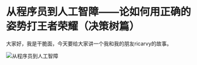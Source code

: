 # 从程序员到人工智障——论如何用正确的姿势打王者荣耀（决策树篇）

大家好，我是干脆面，今天要给大家讲一个我和我的朋友ricarvy的故事。

![从程序员到人工智障](decision_tree/0.jpg)


